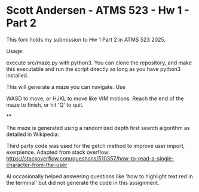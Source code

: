 # Scott Andersen - ATMS 523 - Hw 1 - Part 2

This fork holds my submission to Hw 1 Part 2 in ATMS 523 2025.

Usage:

execute src/maze.py with python3.
You can clone the repository, and make this executable and run the script
directly as long as you have python3 installed.

This will generate a maze you can navigate. Use

WASD to move, or HJKL to move like VIM motions. Reach the end of the maze
to finish, or hit 'Q' to quit.

**

The maze is generated using a randomized depth first search algorithm
as detailed in Wikipedia: 

Third party code was used for the getch method to improve user import, exerpience.
Adapted from stack overflow: 
https://stackoverflow.com/questions/510357/how-to-read-a-single-character-from-the-user

AI occasionally helped answering questions like 'how to highlight text red in the terminal'
but did not generate the code in this assignment.

